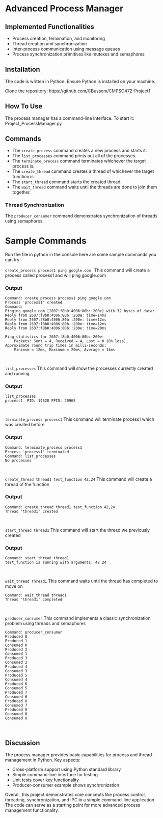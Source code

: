 # Advanced Process Manager

## Implemented Functionalities

- Process creation, termination, and monitoring
- Thread creation and synchronization  
- Inter-process communication using message queues
- Process synchronization primitives like mutexes and semaphores

## Installation  

The code is written in Python. Ensure Python is installed on your machine.

Clone the repository: https://github.com/CBussom/CMPSC472-Project1

## How To Use

The process manager has a command-line interface. To start it:
Project_ProcessManager.py

## Commands
- The `create_process` command creates a new process and starts it.
- The `list_processes` command prints out all of the processes.
- The `terminate_process` command terminates whichever the target process is.
- The `create_thread` command creates a thread of whichever the target function is.
- The `start_thread` command starts the created thread.
- The `wait_thread` command waits until the threads are done to join them together.
  
### Thread Synchronization   
The `producer_consumer` command demonstrates synchronization of threads using semaphores.

# Sample Commands

Run the file in python in the console here are some sample commands you can try: <br> <br> 
`create_process process1 ping google.com `
This command will create a process called process1 and will ping google.com

### Output 
```
Command: create_process process1 ping google.com   
Process 'process1' created
Command: 
Pinging google.com [2607:f8b0:4006:80b::200e] with 32 bytes of data:
Reply from 2607:f8b0:4006:80b::200e: time=14ms 
Reply from 2607:f8b0:4006:80b::200e: time=12ms 
Reply from 2607:f8b0:4006:80b::200e: time=12ms 
Reply from 2607:f8b0:4006:80b::200e: time=20ms 

Ping statistics for 2607:f8b0:4006:80b::200e:
    Packets: Sent = 4, Received = 4, Lost = 0 (0% loss),
Approximate round trip times in milli-seconds:
    Minimum = 12ms, Maximum = 20ms, Average = 14ms
```
<br> 

`list_processes` 
This command will show the processes currently created and running
### Output
```
list_processes
process1  PID: 14528 PPID: 20968
```
<br> 

`terminate_process process1`
This command will terminate process1 which was created before

### Output
```
Command: terminate_process process1
Process 'process1' terminated
Command: list_processes
No processes
```
<br> 

`create_thread thread1 test_function 42,24`
This command will create a thread of the function 

### Output
```
Command: create_thread thread1 test_function 42,24   
Thread 'thread1' created
```

<br> 

`start_thread thread1`
This command will start the thread we previously created 

### Output
```
Command: start_thread thread1  
test_function is running with arguments: 42 24
```
<br> 

`wait_thread thread1`
This command waits until the thread has completed to move on

```
Command: wait_thread thread1
Thread 'thread1' completed
```
<br> 

`producer_consumer`
This command implements a classic synchronization problem using threads and semaphores

```
Command: producer_consumer
Produced 0
Produced 1
Consumed 0
Produced 2
Consumed 1
Produced 3
Consumed 2
Produced 4
Consumed 3
Produced 5
Consumed 4
Produced 6
Consumed 5
Produced 7
Consumed 6
Produced 8
Consumed 7
Produced 9
Consumed 8
Consumed 9
```
<br> 

## Discussion

The process manager provides basic capabilities for process and thread management in Python. Key aspects:

- Cross-platform support using Python standard library
- Simple command-line interface for testing  
- Unit tests cover key functionality   
- Producer-consumer example shows synchronization

Overall, this project demonstrates core concepts like process control, threading, synchronization, and IPC in a simple command-line application. The code can serve as a starting point for more advanced process management functionality.
